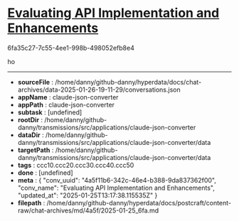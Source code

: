 # [Evaluating API Implementation and Enhancements](https://claude.ai/chat/4a5f11b6-342c-46e4-b388-9da837362f00)

6fa35c27-7c55-4ee1-998b-498052efb8e4

ho

---

* **sourceFile** : /home/danny/github-danny/hyperdata/docs/chat-archives/data-2025-01-26-19-11-29/conversations.json
* **appName** : claude-json-converter
* **appPath** : claude-json-converter
* **subtask** : [undefined]
* **rootDir** : /home/danny/github-danny/transmissions/src/applications/claude-json-converter
* **dataDir** : /home/danny/github-danny/transmissions/src/applications/claude-json-converter/data
* **targetPath** : /home/danny/github-danny/transmissions/src/applications/claude-json-converter/data
* **tags** : ccc10.ccc20.ccc30.ccc40.ccc50
* **done** : [undefined]
* **meta** : {
  "conv_uuid": "4a5f11b6-342c-46e4-b388-9da837362f00",
  "conv_name": "Evaluating API Implementation and Enhancements",
  "updated_at": "2025-01-25T13:17:38.115535Z"
}
* **filepath** : /home/danny/github-danny/hyperdata/docs/postcraft/content-raw/chat-archives/md/4a5f/2025-01-25_6fa.md